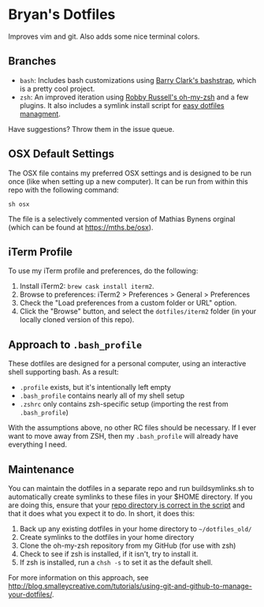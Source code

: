 # Bryan's Dotfiles

Improves vim and git. Also adds some nice terminal colors.

## Branches

* `bash`: Includes bash customizations using [Barry Clark's bashstrap](https://github.com/barryclark/bashstrap), which is a pretty cool project.
* `zsh`: An improved iteration using [Robby Russell's oh-my-zsh](https://github.com/robbyrussell/oh-my-zsh) and a few plugins. It also includes a symlink install script for [easy dotfiles managment](http://blog.smalleycreative.com/tutorials/using-git-and-github-to-manage-your-dotfiles/).

Have suggestions? Throw them in the issue queue.

## OSX Default Settings

The OSX file contains my preferred OSX settings and is designed to be run once (like when setting up a new computer). It can be run from within this repo with the following command:

    sh osx

The file is a selectively commented version of Mathias Bynens orginal (which can be found at https://mths.be/osx).

## iTerm Profile

To use my iTerm profile and preferences, do the following:

1. Install iTerm2: `brew cask install iterm2`.
2. Browse to preferences: iTerm2 > Preferences > General > Preferences
3. Check the "Load preferences from a custom folder or URL" option.
4. Click the "Browse" button, and select the `dotfiles/iterm2` folder (in your locally cloned version of this repo).

## Approach to `.bash_profile`

These dotfiles are designed for a personal computer, using an interactive shell supporting bash. As a result:

- `.profile` exists, but it's intentionally left empty
- `.bash_profile` contains nearly all of my shell setup
- `.zshrc` only contains zsh-specific setup (importing the rest from `.bash_profile`)

With the assumptions above, no other RC files should be necessary. If I ever want to move away from ZSH, then my `.bash_profile` will already have everything I need.

## Maintenance

You can maintain the dotfiles in a separate repo and run buildsymlinks.sh to automatically create symlinks to these files in your $HOME directory. If you are doing this, ensure that your [repo directory is correct in the script](https://github.com/bryanbraun/dotfiles/blob/zsh/buildsymlinks.sh#L9) and that it does what you expect it to do. In short, it does this:

1. Back up any existing dotfiles in your home directory to ``~/dotfiles_old/``
2. Create symlinks to the dotfiles in your home directory
3. Clone the oh-my-zsh repository from my GitHub (for use with zsh)
4. Check to see if zsh is installed, if it isn't, try to install it.
5. If zsh is installed, run a `chsh -s` to set it as the default shell.

For more information on this approach, see http://blog.smalleycreative.com/tutorials/using-git-and-github-to-manage-your-dotfiles/.
